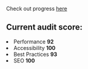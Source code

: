 Check out progress [here](https://lunavb.github.io/Portfolio/home.html)

<h2>Current audit score:</h2>
<li>Performance <b>92</b>
<li>Accessibility <b>100</b>
<li>Best Practices <b>93</b>
<li>SEO <b>100</b>
